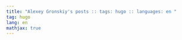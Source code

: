 ```yaml
---
title: "Alexey Gronskiy's posts :: tags: hugo :: languages: en "
tag: hugo
lang: en
mathjax: true
---
```

<!-- Generated automatically -->
